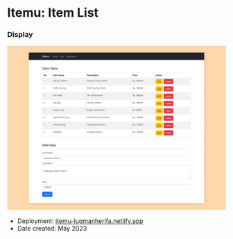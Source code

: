 # Itemu: Item List

### Display
![Display](https://raw.githubusercontent.com/luqmanherifa/luqman-herifa-personal-portfolio-v2/main/public/works/itemu.png)

- Deployment: [itemu-luqmanherifa.netlify.app](https://itemu-luqmanherifa.netlify.app)
- Date created: May 2023
